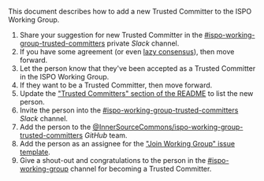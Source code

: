 This document describes how to add a new Trusted Committer to the ISPO Working Group.

1. Share your suggestion for new Trusted Committer in the [#ispo-working-group-trusted-committers] private _Slack_ channel.
2. If you have some agreement (or even [lazy consensus](https://community.apache.org/committers/lazyConsensus.html)), then move forward.
3. Let the person know that they've been accepted as a Trusted Committer in the ISPO Working Group.
4. If they want to be a Trusted Committer, then move forward.
5. Update the ["Trusted Committers" section of the README](../README.md#trusted-committers) to list the new person.
6. Invite the person into the [#ispo-working-group-trusted-committers] _Slack_ channel.
7. Add the person to the [@InnerSourceCommons/ispo-working-group-trusted-committers] _GitHub_ team.
8. Add the person as an assignee for the ["Join Working Group" issue template](https://github.com/InnerSourceCommons/ispo-working-group/edit/main/.github/ISSUE_TEMPLATE/join-wg.yml).
9. Give a shout-out and congratulations to the person in the [#ispo-working-group] channel for becoming a Trusted Committer.

[#ispo-working-group-trusted-committers]: https://app.slack.com/client/T04PXKRM0/C05QTAZC5PZ
[#ispo-working-group]: https://app.slack.com/client/T04PXKRM0/C04DT6NQX7G
[@InnerSourceCommons/ispo-working-group-trusted-committers]: https://github.com/orgs/InnerSourceCommons/teams/ispo-working-group-trusted-committers
